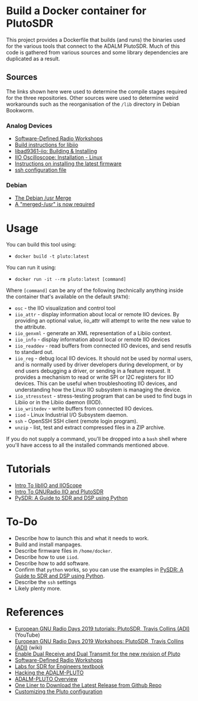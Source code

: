 # Build a Docker container for PlutoSDR
This project provides a Dockerfile that builds (and runs) the binaries used for the various tools that connect to the ADALM PlutoSDR. Much of this code is gathered from various sources and some library dependencies are duplicated as a result.

## Sources
The links shown here were used to determine the compile stages required for the three repositories. Other sources were used to determine weird workarounds such as the reorganisation of the `/lib` directory in Debian Bookworm.

### Analog Devices
* [Software-Defined Radio Workshops](https://wiki.analog.com/sdrseminars)
* [Build instructions for libiio](https://github.com/analogdevicesinc/libiio/blob/main/README_BUILD.md)
* [libad9361-iio: Building & Installing](https://github.com/analogdevicesinc/libad9361-iio/blob/main/README.md#building--installing)
* [IIO Oscilloscope: Installation - Linux](https://wiki.analog.com/resources/tools-software/linux-software/iio_oscilloscope#linuxos_x)
* [Instructions on installing the latest firmware](https://wiki.analog.com/university/tools/pluto/users/firmware#latest_release)
* [ssh configuration file](https://github.com/analogdevicesinc/plutosdr_scripts/blob/master/ssh_config)

### Debian
* [The Debian /usr Merge](https://wiki.debian.org/UsrMerge)
* [A "merged-/usr" is now required](https://www.debian.org/releases/bookworm/amd64/release-notes/ch-information.en.html#a-merged-usr-is-now-required)


# Usage
You can build this tool using:
* `docker build -t pluto:latest`

You can run it using:
* `docker run -it --rm pluto:latest [command]`

Where `[command]` can be any of the following (technically anything inside the container that's available on the default `$PATH`):
* `osc` - the IIO visualization and control tool
* `iio_attr` -  display information about local or remote IIO devices. By providing an optional value, iio_attr will attempt to write the new value to the attribute.
* `iio_genxml` - generate an XML representation of a Libiio context.
* `iio_info` - display information about local or remote IIO devices
* `iio_readdev` - read buffers from connected IIO devices, and send resutls to standard out.
* `iio_reg` - debug local IIO devices. It should not be used by normal users, and is normally used by driver developers during development, or by end users debugging a driver, or sending in a feature request. It provides a mechanism to read or write SPI or I2C registers for IIO devices. This can be useful when troubleshooting IIO devices, and understanding how the Linux IIO subsystem is managing the device.
* `iio_stresstest` - stress-testing program that can be used to find bugs in Libiio or in the Libiio daemon (IIOD).
* `iio_writedev` - write buffers from connected IIO devices.
* `iiod` - Linux Industrial I/O Subsystem daemon.
* `ssh` - OpenSSH SSH client (remote login program).
* `unzip` - list, test and extract compressed files in a ZIP archive.

If you do not supply a command, you'll be dropped into a `bash` shell where you'll have access to all the installed commands mentioned above.


# Tutorials
* [Intro To libIIO and IIOScope](https://github.com/sdrforengineers/LabGuides/blob/master/grcon2019/Intro-To-libIIO-and-IIOScope.pdf)
* [Intro To GNURadio IIO and PlutoSDR](https://github.com/sdrforengineers/LabGuides/blob/master/grcon2019/Intro-To-GNURadio-IIO-and-PlutoSDR.pdf)
* [PySDR: A Guide to SDR and DSP using Python](https://pysdr.org)

# To-Do
* Describe how to launch this and what it needs to work.
* Build and install manpages.
* Describe firmware files in `/home/docker`.
* Describe how to use `iiod`.
* Describe how to add software.
* Confirm that `python` works, so you can use the examples in [PySDR: A Guide to SDR and DSP using Python](https://pysdr.org).
* Describe the `ssh` settings
* Likely plenty more.


# References
* [European GNU Radio Days 2019 tutorials: PlutoSDR, Travis Collins (ADI)](https://www.youtube.com/watch?v=9rqR_uWuhsY) (YouTube)
* [European GNU Radio Days 2019 Workshops: PlutoSDR, Travis Collins (ADI)](https://wiki.analog.com/grdayseu2019) (wiki)
* [Enable Dual Receive and Dual Transmit for the new revision of Pluto](https://www.youtube.com/watch?v=ph0Kv4SgSuI)
* [Software-Defined Radio Workshops](https://wiki.analog.com/sdrseminars)
* [Labs for SDR for Engineers textbook](https://github.com/sdrforengineers/LabGuides)
* [Hacking the ADALM-PLUTO](https://wiki.analog.com/university/tools/pluto/hackers)
* [ADALM-PLUTO Overview](https://wiki.analog.com/university/tools/pluto)
* [One Liner to Download the Latest Release from Github Repo](https://gist.github.com/steinwaywhw/a4cd19cda655b8249d908261a62687f8)
* [Customizing the Pluto configuration](https://wiki.analog.com/university/tools/pluto/users/customizing)
